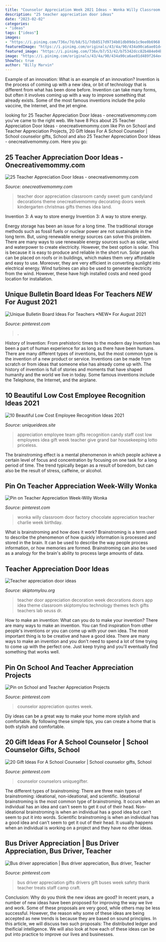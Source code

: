 ```yaml
---
title: "Counselor Appreciation Week 2021 Ideas ~ Wonka Willy Classroom Door Factory Chocolate Appreciation Teacher Charlie Week Birthday"
description: "25 teacher appreciation door ideas"
date: "2023-02-02"
categories:
- "ideas"
tags: ["ideas"]
images:
- "https://i.pinimg.com/736x/7d/b8/51/7db8517d9734b01db09de1c9ee0b6968.jpg"
featuredImage: "https://i.pinimg.com/originals/43/4a/90/434a90ca6ae01d489f264eefb0297c3a.jpg"
featured_image: "https://i.pinimg.com/736x/b7/53/42/b75342dcc82b484e04b6cd6dd67132b3.jpg"
image: "https://i.pinimg.com/originals/43/4a/90/434a90ca6ae01d489f264eefb0297c3a.jpg"
ShowToc: true
author: "Billy Marvin"
---
```



Example of an innovation: What is an example of an innovation?
Invention is the process of coming up with a new idea, or bit of technology that is different from what has been done before. Invention can take many forms, but often it involves coming up with a way to improve something that already exists. Some of the most famous inventions include the polio vaccine, the Internet, and the jet engine.

	

		
looking for 25 Teacher Appreciation Door Ideas - onecreativemommy.com you've came to the right web. We have 8 Pics about 25 Teacher Appreciation Door Ideas - onecreativemommy.com like Pin on School and Teacher Appreciation Projects, 20 Gift Ideas For A School Counselor | School counselor gifts, School and also 25 Teacher Appreciation Door Ideas - onecreativemommy.com. Here you go:
		
    
## 25 Teacher Appreciation Door Ideas - Onecreativemommy.com

<img loading=lazy src="https://onecreativemommy.com/wp-content/uploads/2013/05/Teacher-Appreciation-Door-Idea-By-Gum-My-Teacher-is-Sweet.jpg" onerror="this.onerror=null;this.src='https://tse3.mm.bing.net/th?id=OIP.glKQPNntfsgNh23eO8UrSgHaNF&amp;pid=15.1';" alt="25 Teacher Appreciation Door Ideas - onecreativemommy.com">

_Source: onecreativemommy.com_

>teacher door appreciation classroom candy sweet gum candyland decorations theme onecreativemommy decorating doors week kindergarten christmas gifts themes idea land. 

	

Invention 3: A way to store energy
Invention 3: A way to store energy. 

Energy storage has been an issue for a long time. The traditional storage methods such as fossil fuels or nuclear power are not sustainable in the long term. 
But, using renewable energy sources can solve this problem. 
There are many ways to use renewable energy sources such as solar, wind and waterpower to create electricity. However, the best option is solar. This is because it is easy to produce and reliable in the short run. 
Solar panels can be placed on roofs or in buildings, which makes them very affordable and easy to use. Moreover, they are very efficient in converting sunlight into electrical energy. 
 Wind turbines can also be used to generate electricity from the wind. However, these have high installed costs and need good location for installation.

    
## Unique Bulletin Board Ideas For Teachers *NEW* For August 2021

<img loading=lazy src="https://i.pinimg.com/736x/b7/53/42/b75342dcc82b484e04b6cd6dd67132b3.jpg" onerror="this.onerror=null;this.src='https://tse3.mm.bing.net/th?id=OIP.oCICb81gjAlYQOX1HnhxQAHaLH&amp;pid=15.1';" alt="Unique Bulletin Board Ideas For Teachers *NEW* For August 2021">

_Source: pinterest.com_

>. 

	

History of Invention: From prehistoric times to the modern day
Invention has been a part of human experience for as long as there have been humans. There are many different types of inventions, but the most common type is the invention of a new product or service. Inventions can be made from scratch or from ideas that someone else has already come up with. The history of invention is full of stories and moments that have shaped humanity and the world we live in today. Some famous inventions include the Telephone, the Internet, and the airplane.

    
## 10 Beautiful Low Cost Employee Recognition Ideas 2021

<img loading=lazy src="https://www.uniqueideas.site/wp-content/uploads/heres-a-low-cost-idea-for-priceless-recognition-give-your-team-a.jpg" onerror="this.onerror=null;this.src='https://tse4.mm.bing.net/th?id=OIP.5uCHdkYbc63wDAhqKEuW5AHaJ4&amp;pid=15.1';" alt="10 Beautiful Low Cost Employee Recognition Ideas 2021">

_Source: uniqueideas.site_

>appreciation employee team gifts recognition candy staff cost low employees idea gift week teacher give grand bar housekeeping lotto priceless. 

	

The brainstroming effect is a mental phenomenon in which people achieve a certain level of focus and concentration by focusing on one task for a long period of time. The trend typically began as a result of boredom, but can also be the result of stress, caffeine, or alcohol.

    
## Pin On Teacher Appreciation Week-Willy Wonka

<img loading=lazy src="https://i.pinimg.com/originals/ae/ff/6e/aeff6e065b8468fc07129bd66b840d12.jpg" onerror="this.onerror=null;this.src='https://tse4.mm.bing.net/th?id=OIP.Hn6T58jQJhqKX0SqPe1WPAHaJ4&amp;pid=15.1';" alt="Pin on Teacher Appreciation Week-Willy Wonka">

_Source: pinterest.com_

>wonka willy classroom door factory chocolate appreciation teacher charlie week birthday. 

	

What is brainstroming and how does it work?
Brainstroming is a term used to describe the phenomenon of how quickly information is processed and stored in the brain. It can be used to describe the way people process information, or how memories are formed. Brainstroming can also be used as a analogy for the brain's ability to process large amounts of data.

    
## Teacher Appreciation Door Ideas

<img loading=lazy src="http://www.skiptomylou.org/wp-content/uploads/2013/04/app-teacher-door-idea.jpg" onerror="this.onerror=null;this.src='https://tse4.mm.bing.net/th?id=OIP.b1GJwKqbhxirbfHC0lWu8QAAAA&amp;pid=15.1';" alt="Teacher appreciation door ideas">

_Source: skiptomylou.org_

>teacher door appreciation decoration week decorations doors app idea theme classroom skiptomylou technology themes tech gifts teachers lab seuss dr. 

	

How to make an invention: What can you do to make your invention?
There are many ways to make an invention. You can find inspiration from other people's inventions or you can come up with your own idea. The most important thing is to be creative and have a good idea. There are many ways to make an invention and you don't need to spend a lot of time trying to come up with the perfect one. Just keep trying and you'll eventually find something that works well.

    
## Pin On School And Teacher Appreciation Projects

<img loading=lazy src="https://i.pinimg.com/736x/68/73/43/687343accc367ebd45260ed5a6944b2e.jpg" onerror="this.onerror=null;this.src='https://tse3.mm.bing.net/th?id=OIP.Z4_RVCNNYIbEjXizVrVXQwHaPr&amp;pid=15.1';" alt="Pin on School and Teacher Appreciation Projects">

_Source: pinterest.com_

>counselor appreciation quotes week. 

	

Diy ideas can be a great way to make your home more stylish and comfortable. By following these simple tips, you can create a home that is both stylish and comfortable.

    
## 20 Gift Ideas For A School Counselor | School Counselor Gifts, School

<img loading=lazy src="https://i.pinimg.com/736x/7d/b8/51/7db8517d9734b01db09de1c9ee0b6968.jpg" onerror="this.onerror=null;this.src='https://tse3.mm.bing.net/th?id=OIP.jskrywIwhxJVuEYcfipHIwHaO0&amp;pid=15.1';" alt="20 Gift Ideas For A School Counselor | School counselor gifts, School">

_Source: pinterest.com_

>counselor counselors uniquegifter. 

	

The different types of brainstroming:
There are three main types of brainstroming: ideational, non-ideational, and scientific. Ideational brainstroming is the most common type of brainstroming. It occurs when an individual has an idea and can't seem to get it out of their head. Non-ideational brainstroming is when an individual has a good idea but can't seem to put it into words. Scientific brainstroming is when an individual has a good idea and can't seem to get it out of their head. It usually happens when an individual is working on a project and they have no other ideas.

    
## Bus Driver Appreciation | Bus Driver Appreciation, Bus Driver, Teacher

<img loading=lazy src="https://i.pinimg.com/originals/43/4a/90/434a90ca6ae01d489f264eefb0297c3a.jpg" onerror="this.onerror=null;this.src='https://tse1.mm.bing.net/th?id=OIP.FmeCNY45Tu1rNck8AmzmiQHaJ4&amp;pid=15.1';" alt="Bus driver appreciation | Bus driver appreciation, Bus driver, Teacher">

_Source: pinterest.com_

>bus driver appreciation gifts drivers gift buses week safety thank teacher treats staff camp craft. 

	

Conclusion: Why do you think the new ideas are good?
In recent years, a number of new ideas have been proposed for improving the way we live and work. Some of these proposals are very good, while others may be less successful. However, the reason why some of these ideas are being accepted as new trends is because they are based on sound principles. In this article, we will discuss two such proposals: The distributed ledger and theificial intelligence. We will also look at how each of these ideas can be put into practice to improve our lives and businesses.

